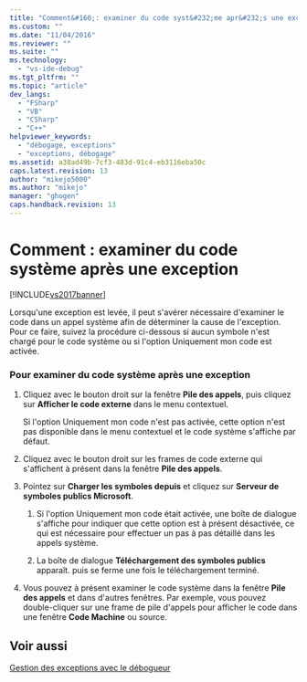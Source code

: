 ```yaml
---
title: "Comment&#160;: examiner du code syst&#232;me apr&#232;s une exception | Microsoft Docs"
ms.custom: ""
ms.date: "11/04/2016"
ms.reviewer: ""
ms.suite: ""
ms.technology: 
  - "vs-ide-debug"
ms.tgt_pltfrm: ""
ms.topic: "article"
dev_langs: 
  - "FSharp"
  - "VB"
  - "CSharp"
  - "C++"
helpviewer_keywords: 
  - "débogage, exceptions"
  - "exceptions, débogage"
ms.assetid: a38ad49b-7cf3-483d-91c4-eb3116eba50c
caps.latest.revision: 13
author: "mikejo5000"
ms.author: "mikejo"
manager: "ghogen"
caps.handback.revision: 13
---
```

# Comment&#160;: examiner du code syst&#232;me apr&#232;s une exception
[!INCLUDE[vs2017banner](../code-quality/includes/vs2017banner.md)]

Lorsqu'une exception est levée, il peut s'avérer nécessaire d'examiner le code dans un appel système afin de déterminer la cause de l'exception.  Pour ce faire, suivez la procédure ci\-dessous si aucun symbole n'est chargé pour le code système ou si l'option Uniquement mon code est activée.  
  
### Pour examiner du code système après une exception  
  
1.  Cliquez avec le bouton droit sur la fenêtre **Pile des appels**, puis cliquez sur **Afficher le code externe** dans le menu contextuel.  
  
     Si l'option Uniquement mon code n'est pas activée, cette option n'est pas disponible dans le menu contextuel et le code système s'affiche par défaut.  
  
2.  Cliquez avec le bouton droit sur les frames de code externe qui s'affichent à présent dans la fenêtre **Pile des appels**.  
  
3.  Pointez sur **Charger les symboles depuis** et cliquez sur **Serveur de symboles publics Microsoft**.  
  
    1.  Si l'option Uniquement mon code était activée, une boîte de dialogue s'affiche  pour indiquer que cette option est à présent désactivée,  ce qui est nécessaire pour effectuer un pas à pas détaillé dans les appels système.  
  
    2.  La boîte de dialogue **Téléchargement des symboles publics** apparaît.  puis se ferme une fois le téléchargement terminé.  
  
4.  Vous pouvez à présent examiner le code système dans la fenêtre **Pile des appels** et dans d'autres fenêtres.  Par exemple, vous pouvez double\-cliquer sur une frame de pile d'appels pour afficher le code dans une fenêtre **Code Machine** ou source.  
  
## Voir aussi  
 [Gestion des exceptions avec le débogueur](../debugger/managing-exceptions-with-the-debugger.md)